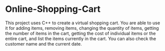 # Online-Shopping-Cart
This project uses C++ to create a virtual shopping cart. You are able to use it for adding items, removing items, changing the quantity of items, getting the number of items in the cart, getting the cost of individual items or the entire cart, and list the items currently in the cart. You can also check the customer name and the current date.
